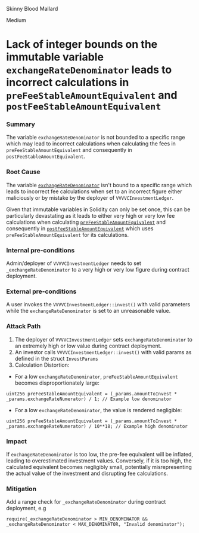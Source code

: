 Skinny Blood Mallard

Medium

# Lack of integer bounds on the immutable variable `exchangeRateDenominator` leads to incorrect calculations in `preFeeStableAmountEquivalent` and `postFeeStableAmountEquivalent`

### Summary

The variable `exchangeRateDenominator` is not bounded to a specific range which may lead to incorrect calculations when calculating the fees in `preFeeStableAmountEquivalent` and consequently in `postFeeStableAmountEquivalent`.
### Root Cause

The variable [`exchangeRateDenominator`](https://github.com/sherlock-audit/2024-11-vvv-exchange-update/blob/main/vvv-platform-smart-contracts/contracts/vc/VVVVCInvestmentLedger.sol#L124) isn't bound to a specific range which leads to incorrect fee calculations when set to an incorrect figure either maliciously or by mistake by the deployer of `VVVVCInvestmentLedger`.

Given that immutable variables in Solidity can only be set once, this can be particularly devastating as it leads to either very high or very low fee calculations when calculating [`preFeeStableAmountEquivalent`](https://github.com/sherlock-audit/2024-11-vvv-exchange-update/blob/main/vvv-platform-smart-contracts/contracts/vc/VVVVCInvestmentLedger.sol#L165) and consequently in [`postFeeStableAmountEquivalent`](https://github.com/sherlock-audit/2024-11-vvv-exchange-update/blob/main/vvv-platform-smart-contracts/contracts/vc/VVVVCInvestmentLedger.sol#L169) which uses `preFeeStableAmountEquivalent` for its calculations.

### Internal pre-conditions

Admin/deployer of `VVVVCInvestmentLedger` needs to set `_exchangeRateDenominator` to a very high or very low figure during contract deployment.

### External pre-conditions

A user invokes the `VVVVCInvestmentLedger::invest()` with valid parameters while the `exchangeRateDenominator` is set to an unreasonable value.

### Attack Path

1. The deployer of `VVVVCInvestmentLedger` sets `exchangeRateDenominator` to an extremely high or low value during contract deployment.
2. An investor calls `VVVVCInvestmentLedger::invest()` with valid params as defined in the struct `InvestParams`
3. Calculation Distortion: 
- For a low `exchangeRateDenominator`, `preFeeStableAmountEquivalent` becomes disproportionately large:

```solidity
uint256 preFeeStableAmountEquivalent = (_params.amountToInvest * _params.exchangeRateNumerator) / 1; // Example low denominator
```

- For a low `exchangeRateDenominator`, the value is rendered negligible:

```solidity
uint256 preFeeStableAmountEquivalent = (_params.amountToInvest * _params.exchangeRateNumerator) / 10**18; // Example high denominator
```

### Impact

If `exchangeRateDenominator` is too low, the pre-fee equivalent will be inflated, leading to overestimated investment values. Conversely, if it is too high, the calculated equivalent becomes negligibly small, potentially misrepresenting the actual value of the investment and disrupting fee calculations.

### Mitigation

Add a range check for `_exchangeRateDenominator` during contract deployment, e.g 

```solidity
require(_exchangeRateDenominator > MIN_DENOMINATOR && _exchangeRateDenominator < MAX_DENOMINATOR, "Invalid denominator");
```